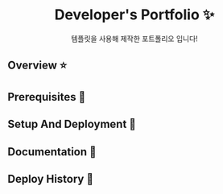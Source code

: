 <p align="center">
  <h1 align="center">Developer's Portfolio ✨</h1>

  <p align="center">
템플릿을 사용해 제작한 포트폴리오 입니다!

## Overview ⭐️


## Prerequisites 🍪


## Setup And Deployment 🔧




## Documentation 📑



## Deploy History 🌳

